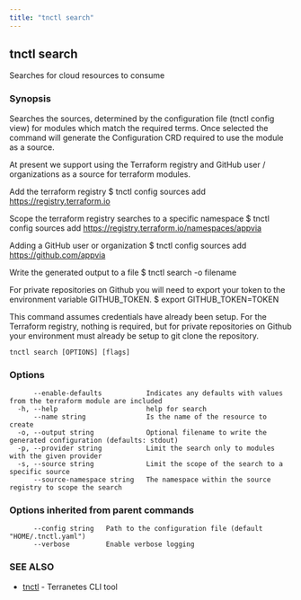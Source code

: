 ```yaml
---
title: "tnctl search"
---
```

## tnctl search

Searches for cloud resources to consume

### Synopsis


Searches the sources, determined by the configuration file (tnctl config view)
for modules which match the required terms. Once selected the command will
generate the Configuration CRD required to use the module as a source.

At present we support using the Terraform registry and GitHub user / organizations
as a source for terraform modules.

Add the terraform registry
$ tnctl config sources add https://registry.terraform.io

Scope the terraform registry searches to a specific namespace
$ tnctl config sources add https://registry.terraform.io/namespaces/appvia

Adding a GitHub user or organization
$ tnctl config sources add https://github.com/appvia

Write the generated output to a file
$ tnctl search -o filename

For private repositories on Github you will need to export your token
to the environment variable GITHUB_TOKEN.
$ export GITHUB_TOKEN=TOKEN

This command assumes credentials have already been setup. For the Terraform
registry, nothing is required, but for private repositories on Github your
environment must already be setup to git clone the repository.


```
tnctl search [OPTIONS] [flags]
```

### Options

```
      --enable-defaults           Indicates any defaults with values from the terraform module are included
  -h, --help                      help for search
      --name string               Is the name of the resource to create
  -o, --output string             Optional filename to write the generated configuration (defaults: stdout)
  -p, --provider string           Limit the search only to modules with the given provider
  -s, --source string             Limit the scope of the search to a specific source
      --source-namespace string   The namespace within the source registry to scope the search
```

### Options inherited from parent commands

```
      --config string   Path to the configuration file (default "HOME/.tnctl.yaml")
      --verbose         Enable verbose logging
```

### SEE ALSO

* [tnctl](../tnctl)	 - Terranetes CLI tool

